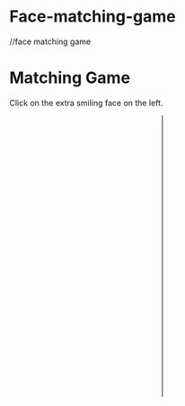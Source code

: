 # Face-matching-game
//face matching game
<!DOCTYPE html>
<html>
<head>
	<title>Matching Game</title>
	<style>
		img {position:absolute; width:100px; height:100px;}
		div {position:absolute; width: 500px; height: 500px;}
		#rightSide {left:500px; border-left: 1px solid black;}
	</style>
</head>
<body onload="generateFaces()">
	<h1>Matching Game</h1>
	<p>Click on the extra smiling face on the left.</p>
	<div id="leftSide"></div>
	<div id="rightSide"></div>
	<script>
		var numberOfFaces = 5;
		var theLeftSide = document.getElementById("leftSide");
		var theRightSide = document.getElementById("rightSide");
		//var theBody = document.getElementsByTagName("body")[0];
		function generateFaces() {
			for (var i = 0; i < numberOfFaces; i++) {
				//var theBody = document.getElementsByTagName("body")[0];
				var top = Math.floor(Math.random()*401);
				var left = Math.floor(Math.random()*401);
				var theImg = document.createElement("img");
				theImg.setAttribute("src","http://home.cse.ust.hk/~rossiter/mooc/matching_game/smile.png");
				theImg.style.top = top + "px";
				theImg.style.left = left + "px";
				theLeftSide.appendChild(theImg);
				leftSideImages = theLeftSide.cloneNode(true);
				leftSideImages.removeChild(leftSideImages.lastChild);
				theRightSide.appendChild(leftSideImages);
			}
			var theBody = document.getElementsByTagName("body")[0];
			theLeftSide.lastChild.onclick = function nextLevel(event) {
				event.stopPropagation();
				while (theLeftSide.firstChild) {
					theLeftSide.removeChild(theLeftSide.firstChild);				}
				while (theRightSide.firstChild) {
					theRightSide.removeChild(theRightSide.firstChild);				}
				numberOfFaces += 5;
				generateFaces();
			};
			theBody.onclick = function gameOver() {
				alert("Game Over!");
				theBody.onclick = null;
				theLeftSide.lastChild.onclick = null;
			};
		}
	

</script>
</body>
</html>
